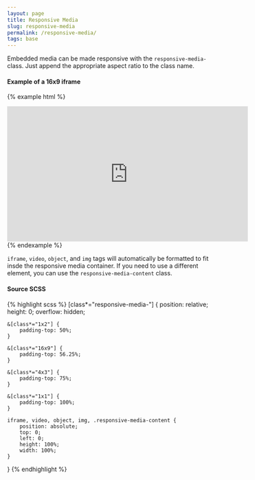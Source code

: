 ```yaml
---
layout: page
title: Responsive Media
slug: responsive-media
permalink: /responsive-media/
tags: base
---
```


Embedded media can be made responsive with the `responsive-media-` class. Just append the appropriate aspect ratio to the class name.

#### Example of a 16x9 iframe

{% example html %}
<div class="responsive-media-16x9">
    <iframe width="560" height="315" src="https://www.youtube.com/embed/leFSEhc-n-A?rel=0" frameborder="0" allowfullscreen></iframe>
</div>
{% endexample %}

`iframe`, `video`, `object`, and `img` tags will automatically be formatted to fit insde the responsive media container. If you need to use a different element, you can use the `responsive-media-content` class.

#### Source SCSS

{% highlight scss %}
[class*="responsive-media-"] {
    position: relative;
    height: 0;
    overflow: hidden;

    &[class*="1x2"] {
        padding-top: 50%;
    }

    &[class*="16x9"] {
        padding-top: 56.25%;
    }

    &[class*="4x3"] {
        padding-top: 75%;
    }

    &[class*="1x1"] {
        padding-top: 100%;
    }

    iframe, video, object, img, .responsive-media-content {
        position: absolute;
        top: 0;
        left: 0;
        height: 100%;
        width: 100%;
    }
}
{% endhighlight %}
